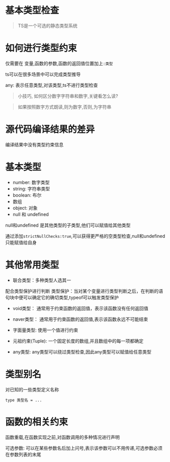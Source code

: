 # 基本类型检查

> TS是一个可选的静态类型系统
 
 # 如何进行类型约束

 仅需要在 变量,函数的参数,函数的返回值位置加上```:类型```

 ts可以在很多场景中可以完成类型推导

 any: 表示任意类型,对该类型,ts不进行类型检查

 > 小技巧, 如何区分数字字符串和数字,关键看怎么读?

 > 如果按照数字方式朗读,则为数字,否则,为字符串

 # 源代码编译结果的差异

编译结果中没有类型约束信息

# 基本类型

- number: 数字类型
- string: 字符串类型
- boolean: 布尔
- 数组
- object: 对象
- null 和 undefined

null和undefined 是其他类型的子类型,他们可以赋值给其他类型

通过添加```strictNullChecks:true```,可以获得更严格的空类型检查,null和undefined只能赋值给自身

# 其他常用类型
- 联合类型：多种类型人选其一

配合类型保护进行判断
类型保护：当对某个变量进行类型判断之后，在判断的语句块中便可以确定它的确切类型,typeof可以触发类型保护


- void类型： 通常用于约束函数的返回值，表示该函数没有任何返回值
- naver类型： 通常用于约束函数的返回值,表示该函数永远不可能结束
- 字面量类型: 使用一个值进行约束

- 元祖约束(Tuple): 一个固定长度的数组,并且数组中的每一项都确定
- any类型: any类型可以绕过类型检查,因此any类型可以赋值给任意类型

# 类型别名

对已知的一些类型定义名称
```
type 类型名 = ...
```

# 函数的相关约束

函数重载,在函数实现之前,对函数调用的多种情况进行声明

可选参数: 可以在某些参数名后加上问号,表示该参数可以不用传递,可选参数必须在参数列表的末尾

